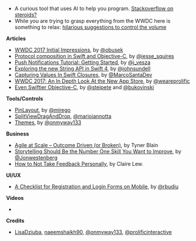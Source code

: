 * A curious tool that uses AI to help you program. [Stackoverflow on steroids?](https://www.codota.com/)
* While you are trying to grasp everything from the WWDC here is something to relax: [hilarious suggestions to control the volume](https://www.reddit.com/r/ProgrammerHumor/comments/6fd52x/volume_control_should_be_intuitive/) 

**Articles**

* [WWDC 2017 Initial Impressions](https://www.raywenderlich.com/163940/wwdc-2017-initial-impressions), by [@obusek](https://twitter.com/obusek)
* [Protocol composition in Swift and Objective-C](http://www.jessesquires.com/blog/protocol-composition-in-swift-and-objc/), by [@jesse_squires](https://twitter.com/jesse_squires)
* [Push Notifications Tutorial: Getting Started](https://www.raywenderlich.com/156966/push-notifications-tutorial-getting-started), by [@j_vesza](https://twitter.com/j_vesza) 
* [Exploring the new String API in Swift 4](https://www.swiftbysundell.com/posts/exploring-the-new-string-api-in-swift-4), by [@johnsundell](https://twitter.com/johnsundell)
* [Capturing Values In Swift Closures](https://marcosantadev.com/capturing-values-swift-closures/), by [@MarcoSantaDev](https://twitter.com/MarcoSantaDev)
* [WWDC 2017: An In Depth Look At the New App Store](https://www.prolificinteractive.com/2017/06/14/wwdc-2017-depth-look-new-app-store), by [@weareprolific](https://twitter.com/weareprolific)
* [Even Swiftier Objective-C](https://pspdfkit.com/blog/2017/even-swiftier-objective-c/), by [@steipete](https://twitter.com/steipete) and [@bukovinski](https://twitter.com/bukovinski)


**Tools/Controls**

* [PinLayout](https://github.com/mirego/PinLayout), by [@mirego](https://twitter.com/mirego)
* [SplitViewDragAndDrop](https://github.com/MarioIannotta/SplitViewDragAndDrop), [@marioiannotta](http://www.twitter.com/marioiannotta)
* [Themes](https://github.com/onmyway133/Themes), by [@onmyway133](https://github.com/onmyway133)

**Business**

* [Agile at Scale – Outcome Driven (or Broken)](http://tynerblain.com/blog/2017/05/24/agile-at-scale-outcome-driven-or-broken/), by Tyner Blain
* [Storytelling Should Be the Number One Skill You Want to Improve](https://themission.co/storytelling-should-be-the-number-one-skill-you-want-to-improve-746c5e7c8afe), by [@Jonwestenberg](https://twitter.com/Jonwestenberg)
* [How to Not Take Feedback Personally](http://heydesigner.com/blog/not-take-feedback-personally/), by Claire Lew.

**UI/UX**

* [A Checklist for Registration and Login Forms on Mobile](https://www.nngroup.com/articles/checklist-registration-login/), by [@rbudiu](https://twitter.com/rbudiu)

**Videos**

* 

**Credits**

* [LisaDziuba](https://github.com/lisadziuba), [naeemshaikh90](https://github.com/naeemshaikh90), [@onmyway133](https://github.com/onmyway133), [@prolificinteractive](https://github.com/prolificinteractive)
